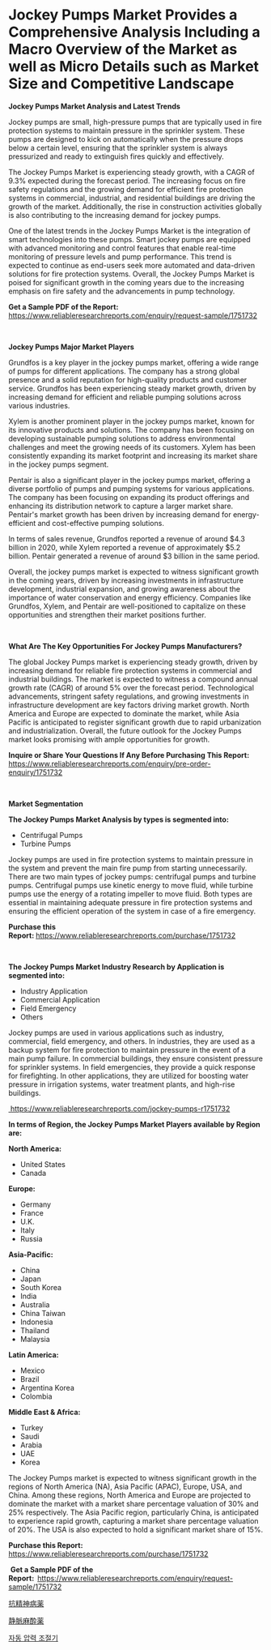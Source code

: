 <p><h1>Jockey Pumps Market Provides a Comprehensive Analysis Including a Macro Overview of the Market as well as Micro Details such as Market Size and Competitive Landscape</h1></p><p><strong>Jockey Pumps Market Analysis and Latest Trends</strong></p>
<p><p>Jockey pumps are small, high-pressure pumps that are typically used in fire protection systems to maintain pressure in the sprinkler system. These pumps are designed to kick on automatically when the pressure drops below a certain level, ensuring that the sprinkler system is always pressurized and ready to extinguish fires quickly and effectively.</p><p>The Jockey Pumps Market is experiencing steady growth, with a CAGR of 9.3% expected during the forecast period. The increasing focus on fire safety regulations and the growing demand for efficient fire protection systems in commercial, industrial, and residential buildings are driving the growth of the market. Additionally, the rise in construction activities globally is also contributing to the increasing demand for jockey pumps.</p><p>One of the latest trends in the Jockey Pumps Market is the integration of smart technologies into these pumps. Smart jockey pumps are equipped with advanced monitoring and control features that enable real-time monitoring of pressure levels and pump performance. This trend is expected to continue as end-users seek more automated and data-driven solutions for fire protection systems. Overall, the Jockey Pumps Market is poised for significant growth in the coming years due to the increasing emphasis on fire safety and the advancements in pump technology.</p></p>
<p><strong>Get a Sample PDF of the Report:&nbsp;</strong> <a href="https://www.reliableresearchreports.com/enquiry/request-sample/1751732">https://www.reliableresearchreports.com/enquiry/request-sample/1751732</a></p>
<p>&nbsp;</p>
<p><strong>Jockey Pumps Major Market Players</strong></p>
<p><p>Grundfos is a key player in the jockey pumps market, offering a wide range of pumps for different applications. The company has a strong global presence and a solid reputation for high-quality products and customer service. Grundfos has been experiencing steady market growth, driven by increasing demand for efficient and reliable pumping solutions across various industries.</p><p>Xylem is another prominent player in the jockey pumps market, known for its innovative products and solutions. The company has been focusing on developing sustainable pumping solutions to address environmental challenges and meet the growing needs of its customers. Xylem has been consistently expanding its market footprint and increasing its market share in the jockey pumps segment.</p><p>Pentair is also a significant player in the jockey pumps market, offering a diverse portfolio of pumps and pumping systems for various applications. The company has been focusing on expanding its product offerings and enhancing its distribution network to capture a larger market share. Pentair's market growth has been driven by increasing demand for energy-efficient and cost-effective pumping solutions.</p><p>In terms of sales revenue, Grundfos reported a revenue of around $4.3 billion in 2020, while Xylem reported a revenue of approximately $5.2 billion. Pentair generated a revenue of around $3 billion in the same period.</p><p>Overall, the jockey pumps market is expected to witness significant growth in the coming years, driven by increasing investments in infrastructure development, industrial expansion, and growing awareness about the importance of water conservation and energy efficiency. Companies like Grundfos, Xylem, and Pentair are well-positioned to capitalize on these opportunities and strengthen their market positions further.</p></p>
<p>&nbsp;</p>
<p><strong>What Are The Key Opportunities For Jockey Pumps Manufacturers?</strong></p>
<p><p>The global Jockey Pumps market is experiencing steady growth, driven by increasing demand for reliable fire protection systems in commercial and industrial buildings. The market is expected to witness a compound annual growth rate (CAGR) of around 5% over the forecast period. Technological advancements, stringent safety regulations, and growing investments in infrastructure development are key factors driving market growth. North America and Europe are expected to dominate the market, while Asia Pacific is anticipated to register significant growth due to rapid urbanization and industrialization. Overall, the future outlook for the Jockey Pumps market looks promising with ample opportunities for growth.</p></p>
<p><strong>Inquire or Share Your Questions If Any Before Purchasing This Report:</strong> <a href="https://www.reliableresearchreports.com/enquiry/pre-order-enquiry/1751732">https://www.reliableresearchreports.com/enquiry/pre-order-enquiry/1751732</a></p>
<p>&nbsp;</p>
<p><strong>Market Segmentation</strong></p>
<p><strong>The Jockey Pumps Market Analysis by types is segmented into:</strong></p>
<p><ul><li>Centrifugal Pumps</li><li>Turbine Pumps</li></ul></p>
<p><p>Jockey pumps are used in fire protection systems to maintain pressure in the system and prevent the main fire pump from starting unnecessarily. There are two main types of jockey pumps: centrifugal pumps and turbine pumps. Centrifugal pumps use kinetic energy to move fluid, while turbine pumps use the energy of a rotating impeller to move fluid. Both types are essential in maintaining adequate pressure in fire protection systems and ensuring the efficient operation of the system in case of a fire emergency.</p></p>
<p><strong>Purchase this Report:&nbsp;</strong><a href="https://www.reliableresearchreports.com/purchase/1751732">https://www.reliableresearchreports.com/purchase/1751732</a></p>
<p>&nbsp;</p>
<p><strong>The Jockey Pumps Market Industry Research by Application is segmented into:</strong></p>
<p><ul><li>Industry Application</li><li>Commercial Application</li><li>Field Emergency</li><li>Others</li></ul></p>
<p><p>Jockey pumps are used in various applications such as industry, commercial, field emergency, and others. In industries, they are used as a backup system for fire protection to maintain pressure in the event of a main pump failure. In commercial buildings, they ensure consistent pressure for sprinkler systems. In field emergencies, they provide a quick response for firefighting. In other applications, they are utilized for boosting water pressure in irrigation systems, water treatment plants, and high-rise buildings.</p></p>
<p><a href="https://www.reliableresearchreports.com/jockey-pumps-r1751732">&nbsp;https://www.reliableresearchreports.com/jockey-pumps-r1751732</a></p>
<p><strong>In terms of Region, the Jockey Pumps Market Players available by Region are:</strong></p>
<p>
    <p> <strong> North America: </strong>
        <ul>
            <li>United States</li>
            <li>Canada</li>
        </ul>
        </p> 
    <p> <strong> Europe: </strong>
        <ul>
            <li>Germany</li>
            <li>France</li>
            <li>U.K.</li>
            <li>Italy</li>
            <li>Russia</li>
        </ul>
        </p> 
    <p> <strong> Asia-Pacific: </strong>
        <ul>
            <li>China</li>
            <li>Japan</li>
            <li>South Korea</li>
            <li>India</li>
            <li>Australia</li>
            <li>China Taiwan</li>
            <li>Indonesia</li>
            <li>Thailand</li>
            <li>Malaysia</li>
        </ul>
        </p> 
    <p> <strong> Latin America: </strong>
        <ul>
            <li>Mexico</li>
            <li>Brazil</li>
            <li>Argentina Korea</li>
            <li>Colombia</li>
        </ul>
        </p> 
    <p> <strong> Middle East & Africa: </strong>
        <ul>
            <li>Turkey</li>
            <li>Saudi</li>
            <li>Arabia</li>
            <li>UAE</li>
            <li>Korea</li>
        </ul>
    </p>
    </p>
<p><p>The Jockey Pumps market is expected to witness significant growth in the regions of North America (NA), Asia Pacific (APAC), Europe, USA, and China. Among these regions, North America and Europe are projected to dominate the market with a market share percentage valuation of 30% and 25% respectively. The Asia Pacific region, particularly China, is anticipated to experience rapid growth, capturing a market share percentage valuation of 20%. The USA is also expected to hold a significant market share of 15%.</p></p>
<p><strong>Purchase this Report: </strong><a href="https://www.reliableresearchreports.com/purchase/1751732">https://www.reliableresearchreports.com/purchase/1751732</a></p>
<p>&nbsp;<strong>Get a Sample PDF of the Report:&nbsp;&nbsp;</strong><a href="https://www.reliableresearchreports.com/enquiry/request-sample/1751732">https://www.reliableresearchreports.com/enquiry/request-sample/1751732</a></p>
<p><strong></strong></p>
<p><p><a href="https://github.com/RodHoppe07/Market-Research-Report-List-1/blob/main/539690931664.md">抗精神病薬</a></p><p><a href="https://github.com/laurenreichert/Market-Research-Report-List-1/blob/main/615477531663.md">静脈麻酔薬</a></p><p><a href="https://medium.com/@tedbernhard1944/%EC%9E%90%EB%8F%99-%EC%95%95%EB%A0%A5-%EC%A1%B0%EC%A0%88%EA%B8%B0-%EC%8B%9C%EC%9E%A5-%EC%8B%9C%EC%9E%A5-%EC%A0%90%EC%9C%A0%EC%9C%A8-%EC%8B%9C%EC%9E%A5-%EB%8F%99%ED%96%A5-%EB%B0%8F-%EB%AF%B8%EB%9E%98-%EC%84%B1%EC%9E%A5-%ED%83%90%EC%83%89-bb11ded75a7f">자동 압력 조절기</a></p></p>
